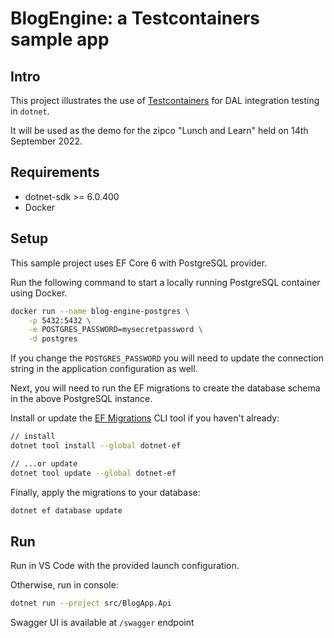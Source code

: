 # BlogEngine: a Testcontainers sample app

## Intro

This project illustrates the use of [Testcontainers](https://github.com/testcontainers/testcontainers-dotnet) for DAL integration testing in `dotnet`.

It will be used as the demo for the zipco "Lunch and Learn" held on 14th September 2022.

## Requirements

- dotnet-sdk >= 6.0.400
- Docker

## Setup

This sample project uses EF Core 6 with PostgreSQL provider.

Run the following command to start a locally running PostgreSQL container using Docker. 

```sh
docker run --name blog-engine-postgres \
    -p 5432:5432 \
    -e POSTGRES_PASSWORD=mysecretpassword \
    -d postgres
```

If you change the `POSTGRES_PASSWORD` you will need to update the connection string in the application configuration as well.

Next, you will need to run the EF migrations to create the database schema in the above PostgreSQL instance.

Install or update the [EF Migrations](https://docs.microsoft.com/en-us/ef/core/cli/dotnet) CLI tool if you haven't already:

```sh
// install
dotnet tool install --global dotnet-ef

// ...or update
dotnet tool update --global dotnet-ef
```

Finally, apply the migrations to your database:

```sh
dotnet ef database update
```

## Run

Run in VS Code with the provided launch configuration.

Otherwise, run in console:

```sh
dotnet run --project src/BlogApp.Api
```

Swagger UI is available at `/swagger` endpoint